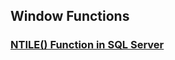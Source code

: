 ## Window Functions
### [NTILE() Function in SQL Server](https://www.geeksforgeeks.org/ntile-function-in-sql-server/)
### 
